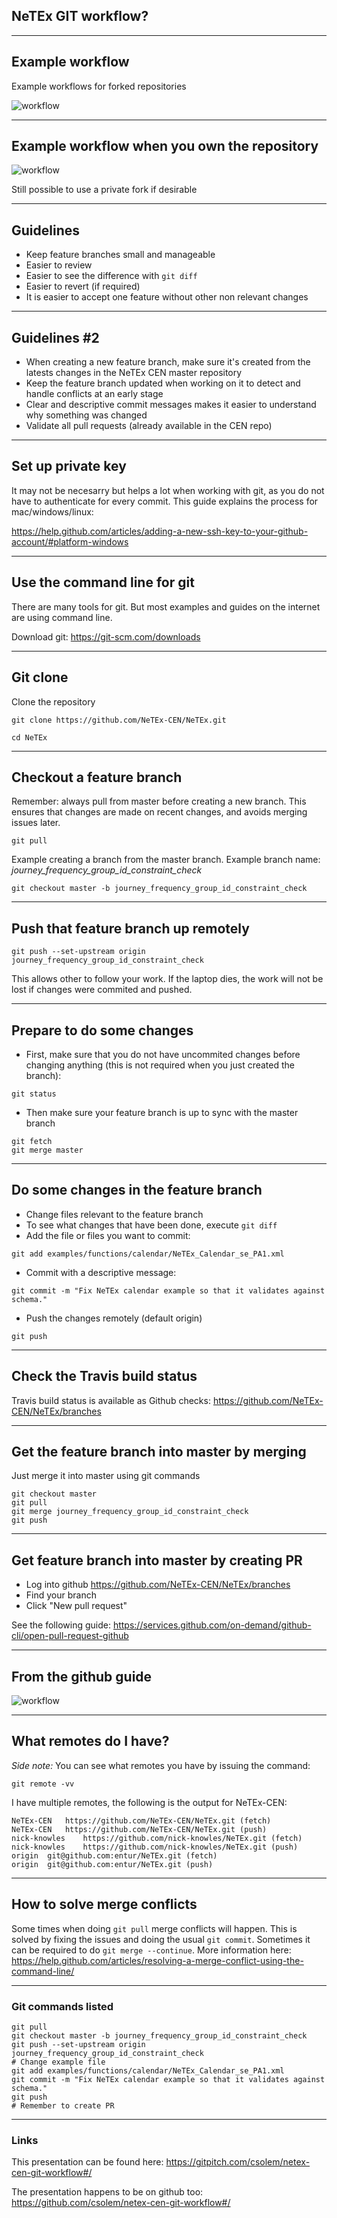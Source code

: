 ## NeTEx GIT workflow?

---

## Example workflow

Example workflows for forked repositories

![workflow](images/workflow.png)

---

## Example workflow when you own the repository

![workflow](images/workflow_2.png)

Still possible to use a private fork if desirable

---

## Guidelines

* Keep feature branches small and manageable
* Easier to review
* Easier to see the difference with `git diff`
* Easier to revert (if required)
* It is easier to accept one feature without other non relevant changes

---

## Guidelines #2
* When creating a new feature branch, make sure it's created from the latests changes in the NeTEx CEN master repository
* Keep the feature branch updated when working on it to detect and handle conflicts at an early stage
* Clear and descriptive commit messages makes it easier to understand why something was changed
* Validate all pull requests (already available in the CEN repo)

---

## Set up private key
It may not be necesarry but helps a lot when working with git, as you do not have to authenticate for every commit. This guide explains the process for mac/windows/linux:

https://help.github.com/articles/adding-a-new-ssh-key-to-your-github-account/#platform-windows

---

## Use the command line for git

There are many tools for git. But most examples and guides on the internet are using command line.

Download git:
https://git-scm.com/downloads

---

## Git clone

Clone the repository

```
git clone https://github.com/NeTEx-CEN/NeTEx.git
```
```
cd NeTEx
```

---

## Checkout a feature branch

Remember: always pull from master before creating a new branch.
This ensures that changes are made on recent changes, and avoids merging issues later.
```
git pull
```

Example creating a branch from the master branch. Example branch name: *journey_frequency_group_id_constraint_check*
```
git checkout master -b journey_frequency_group_id_constraint_check
```

---

## Push that feature branch up remotely

```
git push --set-upstream origin journey_frequency_group_id_constraint_check
```
This allows other to follow your work.
If the laptop dies, the work will not be lost if changes were commited and pushed.

---

## Prepare to do some changes
* First, make sure that you do not have uncommited changes before changing anything (this is not required when you just created the branch):
```
git status
```
* Then make sure your feature branch is up to sync with the master branch
```
git fetch
git merge master
```

---

## Do some changes in the feature branch
* Change files relevant to the feature branch
* To see what changes that have been done, execute `git diff`
* Add the file or files you want to commit:
```
git add examples/functions/calendar/NeTEx_Calendar_se_PA1.xml
```
* Commit with a descriptive message:
```
git commit -m "Fix NeTEx calendar example so that it validates against schema."
```
* Push the changes remotely (default origin)
```
git push
```

---

## Check the Travis build status
Travis build status is available as Github checks:
https://github.com/NeTEx-CEN/NeTEx/branches

---

## Get the feature branch into master by merging

Just merge it into master using git commands
```
git checkout master
git pull
git merge journey_frequency_group_id_constraint_check
git push
```

---

## Get feature branch into master by creating PR
* Log into github
https://github.com/NeTEx-CEN/NeTEx/branches
* Find your branch
* Click "New pull request"

See the following guide:
https://services.github.com/on-demand/github-cli/open-pull-request-github

---

## From the github guide
![workflow](https://services.github.com/on-demand/images/gifs/github-cli/push-and-pull.gif)

---

## What remotes do I have?
*Side note:* You can see what remotes you have by issuing the command:
```
git remote -vv
```

I have multiple remotes, the following is the output for NeTEx-CEN:
```
NeTEx-CEN	https://github.com/NeTEx-CEN/NeTEx.git (fetch)
NeTEx-CEN	https://github.com/NeTEx-CEN/NeTEx.git (push)
nick-knowles	https://github.com/nick-knowles/NeTEx.git (fetch)
nick-knowles	https://github.com/nick-knowles/NeTEx.git (push)
origin	git@github.com:entur/NeTEx.git (fetch)
origin	git@github.com:entur/NeTEx.git (push)
```

---

## How to solve merge conflicts
Some times when doing `git pull` merge conflicts will happen.
This is solved by fixing the issues and doing the usual `git commit`.
Sometimes it can be required to do `git merge --continue`.
More information here:
https://help.github.com/articles/resolving-a-merge-conflict-using-the-command-line/

---

### Git commands listed

```
git pull
git checkout master -b journey_frequency_group_id_constraint_check
git push --set-upstream origin journey_frequency_group_id_constraint_check
# Change example file
git add examples/functions/calendar/NeTEx_Calendar_se_PA1.xml
git commit -m "Fix NeTEx calendar example so that it validates against schema."
git push
# Remember to create PR
```

---

### Links
This presentation can be found here:
https://gitpitch.com/csolem/netex-cen-git-workflow#/

The presentation happens to be on github too:
https://github.com/csolem/netex-cen-git-workflow#/
